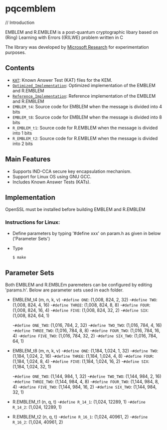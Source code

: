 # pqcemblem



// Introduction

EMBLEM and R.EMBLEM is a post-quantum cryptographic libary based on (Ring) Learning with Errors ((R)LWE) problem written in C

The library was developed by [Microsoft Research](http://research.microsoft.com/) for experimentation purposes.

## Contents

* [`KAT`](KAT/): Known Answer Test (KAT) files for the KEM.
* [`Optimized_Implementation`](Optimized_Implementation/): Optimized implementation of the EMBLEM and R.EMBLEM
* [`Reference_Implementation`](Reference_Implementation/): Reference implementation of the EMBLEM and R.EMBLEM
* `EMBLEM_t4`: Source code for EMBLEM when the message is divided into 4 bits
* `EMBLEM_t8`: Source code for EMBLEM when the message is divided into 8 bits
* `R_EMBLEM_t1`: Source code for R.EMBLEM when the message is divided into 1 bits
* `R_EMBLEM_t2`: Source code for R.EMBLEM when the message is divided into 2 bits


## Main Features

- Supports IND-CCA secure key encapsulation mechanism.
- Support for Linux OS using GNU GCC.     
- Includes Known Answer Tests (KATs).



## Implementation

OpenSSL must be installed before building EMBLEM and R.EMBLEM

### Instructions for Linux:

- Define parameters by typing '#define xxx' on param.h as given in below ('Parameter Sets')
- Type 

  ```sh
  $ make
  ```

## Parameter Sets
Both EMBLEM and R.EMBLEm paremeters can be configured by editing 'params.h'.
Below are parameter sets used in each folder.

* EMBLEM_t4 (m, n, k, v)
  -`#define ONE`: (1,008, 824, 2, 32)
  -`#define TWO`: (1,008, 824, 4, 16)
  -`#define THREE`: (1,008, 824, 8, 8)
  -`#define FOUR`: (1,008, 824, 16, 4)
  -`#define FIVE`: (1,008, 824, 32, 2)
  -`#define SIX`: (1,008, 824, 64, 1)

  -`#define ONE_TWO`: (1,016, 784, 2, 32)
  -`#define TWO_TWO`: (1,016, 784, 4, 16)
  -`#define THREE_TWO`: (1,016, 784, 8, 8)
  -`#define FOUR_TWO`: (1,016, 784, 16, 4)
  -`#define FIVE_TWO`: (1,016, 784, 32, 2)
  -`#define SIX_TWO`: (1,016, 784, 64, 1)
  
* EMBLEM_t8 (m, n, k, v)
  -`#define ONE`: (1,184, 1,024, 1, 32)
  -`#define TWO`: (1,184, 1,024, 2, 16)
  -`#define THREE`: (1,184, 1,024, 4, 8)
  -`#define FOUR`: (1,184, 1,024, 8, 4)
  -`#define FIVE`: (1,184, 1,024, 16, 2)
  -`#define SIX`: (1,184, 1,024, 32, 1)

  -`#define ONE_TWO`: (1,144, 984, 1, 32)
  -`#define TWO_TWO`: (1,144, 984, 2, 16)
  -`#define THREE_TWO`: (1,144, 984, 4, 8)
  -`#define FOUR_TWO`: (1,144, 984, 8, 4)
  -`#define FIVE_TWO`: (1,144, 984, 16, 2)
  -`#define SIX_TWO`: (1,144, 984, 32, 1)

* R.EMBLEM_t1 (n, q, t)
  -`#define R_14_1`: (1,024, 12289, 1)
  -`#define R_14_2`: (1,024, 12289, 1)

* R.EMBLEM_t2 (n, q, t)
  -`#define R_16_1`: (1,024, 40961, 2)
  -`#define R_16_2`: (1,024, 40961, 2)






